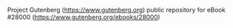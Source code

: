 Project Gutenberg (https://www.gutenberg.org) public repository for eBook #28000 (https://www.gutenberg.org/ebooks/28000)

